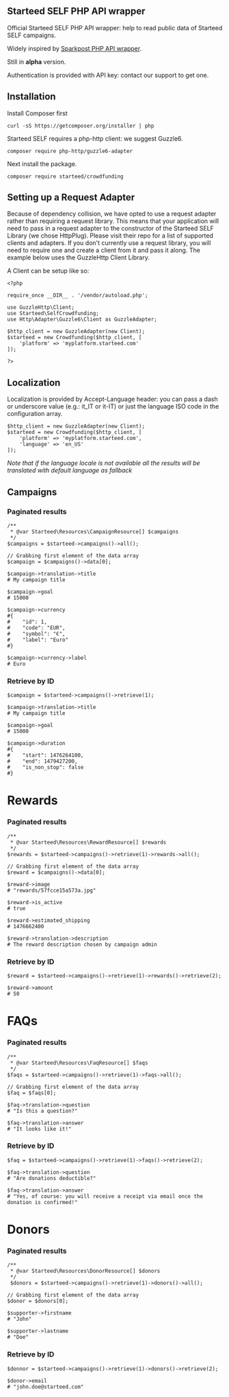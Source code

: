 Starteed SELF PHP API wrapper
--
Official Starteed SELF PHP API wrapper: help to read public data of Starteed SELF campaigns.

Widely inspired by [Sparkpost PHP API wrapper](https://github.com/SparkPost/php-sparkpost).

Still in **alpha** version.

Authentication is provided with API key: contact our support to get one.


## Installation

Install Composer first

    curl -sS https://getcomposer.org/installer | php

Starteed SELF requires a php-http client: we suggest Guzzle6.

    composer require php-http/guzzle6-adapter

Next install the package.

    composer require starteed/crowdfunding


## Setting up a Request Adapter
Because of dependency collision, we have opted to use a request adapter rather than requiring a request library.
This means that your application will need to pass in a request adapter to the constructor of the Starteed SELF Library
(we chose HttpPlug). Please visit their repo for a list of supported clients and adapters. If you don't currently use a
request library, you will need to require one and create a client from it and pass it along. The example below uses the
GuzzleHttp Client Library.

A Client can be setup like so:

    <?php
    
    require_once __DIR__ . '/vendor/autoload.php';
    
    use GuzzleHttp\Client;
    use Starteed\SelfCrowdfunding;
    use Http\Adapter\Guzzle6\Client as GuzzleAdapter;
    
    $http_client = new GuzzleAdapter(new Client);
    $starteed = new Crowdfunding($http_client, [
        'platform' => 'myplatform.starteed.com'
    ]);
    
    ?>

## Localization
Localization is provided by Accept-Language header: you can pass a dash or underscore value (e.g.: it_IT or it-IT) or
just the language ISO code in the configuration array.

    $http_client = new GuzzleAdapter(new Client);
    $starteed = new Crowdfunding($http_client, [
        'platform' => 'myplatform.starteed.com',
        'language' => 'en_US'
    ]);

*Note that if the language locale is not available all the results will be translated with default language as fallback*

## Campaigns

### Paginated results
    /**
     * @var Starteed\Resources\CampaignResource[] $campaigns
     */
    $campaigns = $starteed->campaigns()->all();
    
    // Grabbing first element of the data array
    $campaign = $campaigns()->data[0];
    
    $campaign->translation->title
    # My campaign title
    
    $campaign->goal
    # 15000
    
    $campaign->currency
    #{
    #    "id": 1,
    #    "code": "EUR",
    #    "symbol": "€",
    #    "label": "Euro"
    #}
    
    $campaign->currency->label
    # Euro

### Retrieve by ID
    $campaign = $starteed->campaigns()->retrieve(1);
    
    $campaign->translation->title
    # My campaign title
    
    $campaign->goal
    # 15000
    
    $campaign->duration
    #{
    #    "start": 1476264100,
    #    "end": 1479427200,
    #    "is_non_stop": false
    #}

# Rewards

### Paginated results

    /**
     * @var Starteed\Resources\RewardResource[] $rewards
     */
    $rewards = $starteed->campaigns()->retrieve(1)->rewards->all();
        
    // Grabbing first element of the data array
    $reward = $campaigns()->data[0];
    
    $reward->image
    # "rewards/57fcce15a573a.jpg"
    
    $reward->is_active
    # true
    
    $reward->estimated_shipping
    # 1476662400
    
    $reward->translation->description
    # The reward description chosen by campaign admin

### Retrieve by ID

    $reward = $starteed->campaigns()->retrieve(1)->rewards()->retrieve(2);
    
    $reward->amount
    # 50

# FAQs

### Paginated results

    /**
     * @var Starteed\Resources\FaqResource[] $faqs
     */
    $faqs = $starteed->campaigns()->retrieve(1)->faqs->all();
    
    // Grabbing first element of the data array
    $faq = $faqs[0];
    
    $faq->translation->question
    # "Is this a question?"
    
    $faq->translation->answer
    # "It looks like it!"

### Retrieve by ID

    $faq = $starteed->campaigns()->retrieve(1)->faqs()->retrieve(2);
    
    $faq->translation->question
    # "Are donations deductible?"
    
    $faq->translation->answer
    # "Yes, of course: you will receive a receipt via email once the donation is confirmed!"

# Donors

### Paginated results

    /**
     * @var Starteed\Resources\DonorResource[] $donors
     */
     $donors = $starteed->campaigns()->retrieve(1)->donors()->all();
    
    // Grabbing first element of the data array
    $donor = $donors[0];
    
    $supporter->firstname
    # "John"
    
    $supporter->lastname
    # "Doe"

### Retrieve by ID

    $donnor = $starteed->campaigns()->retrieve(1)->donors()->retrieve(2);
    
    $donor->email
    # "john.doe@starteed.com"